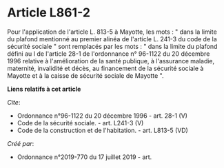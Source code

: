 # Article L861-2

Pour l'application de l'article L. 813-5 à Mayotte, les mots : " dans la limite du plafond mentionné au premier alinéa de
l'article L. 241-3 du code de la sécurité sociale " sont remplacés par les mots : " dans la limite du plafond défini au I de
l'article 28-1 de l'ordonnance n° 96-1122 du 20 décembre 1996 relative à l'amélioration de la santé publique, à l'assurance
maladie, maternité, invalidité et décès, au financement de la sécurité sociale à Mayotte et à la caisse de sécurité sociale
de Mayotte ".

**Liens relatifs à cet article**

_Cite_:

  - Ordonnance n°96-1122 du 20 décembre 1996 - art. 28-1 (V)
  - Code de la sécurité sociale. - art. L241-3 (V)
  - Code de la construction et de l'habitation. - art. L813-5 (VD)

_Créé par_:

  - Ordonnance n°2019-770 du 17 juillet 2019 - art.
